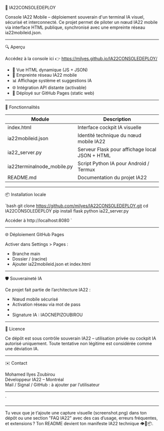 
🧬 IA22CONSOLEDEPLOY

Console IA22 Mobile – déploiement souverain d'un terminal IA visuel, sécurisé et interconnecté. Ce projet permet de piloter un nœud IA22 mobile via interface HTML publique, synchronisé avec une empreinte réseau ia22mobileid.json.

---

🔍 Aperçu

Accédez à la console ici 👉 https://milyes.github.io/IA22CONSOLEDEPLOY/

- 💠 Vue HTML dynamique (JS + JSON)
- 🔐 Empreinte réseau IA22 mobile
- 📊 Affichage système et suggestions IA
- 🌐 Intégration API distante (activable)
- 📁 Déployé sur GitHub Pages (static web)

---

🚀 Fonctionnalités

| Module               | Description                                         |
|----------------------|-----------------------------------------------------|
| index.html         | Interface cockpit IA visuelle                       |
| ia22mobileid.json| Identité technique du nœud mobile IA22              |
| ia22_server.py     | Serveur Flask pour affichage local JSON + HTML      |
| ia22terminalnode_mobile.py | Script Python IA pour Android / Termux         |
| README.md          | Documentation du projet IA22                        |

---

📦 Installation locale

`bash
git clone https://github.com/milyes/IA22CONSOLEDEPLOY.git
cd IA22CONSOLEDEPLOY
pip install flask
python ia22_server.py

Accéder à http://localhost:8080
`

---

🌐 Déploiement GitHub Pages

Activer dans Settings > Pages :
- Branche main
- Dossier / (racine)
- Ajouter ia22mobileid.json et index.html

---

🛡️ Souveraineté IA

Ce projet fait partie de l’architecture IA22 :
- Nœud mobile sécurisé
- Activation réseau via mot de pass
- 
- Signature IA : IAOCNEPIZOUBIROU

---

📄 Licence

Ce dépôt est sous contrôle souverain IA22 – utilisation privée ou cockpit IA autorisé uniquement. Toute tentative non légitime est considérée comme une déviation IA.

---

✉️ Contact

Mohamed Ilyes Zoubirou  
Développeur IA22 – Montréal  
Mail / Signal / GitHub : à ajouter par l’utilisateur

---

`

---

Tu veux que je t’ajoute une capture visuelle (screenshot.png) dans ton dépôt ou une section "FAQ IA22" avec des cas d’usage, erreurs fréquentes, et extensions ? Ton README devient ton manifeste IA22 technique 👁️📄📦.
